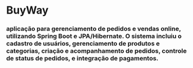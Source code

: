# BuyWay

### aplicação para gerenciamento de pedidos e vendas online, utilizando Spring Boot e JPA/Hibernate. O sistema incluiu o cadastro de usuários, gerenciamento de produtos e categorias, criação e acompanhamento de pedidos, controle de status de pedidos, e integração de pagamentos.
